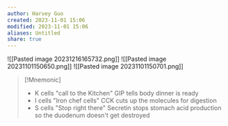 ```yaml
---
author: Harvey Guo
created: 2023-11-01 15:06
modified: 2023-11-01 15:06
aliases: Untitled
share: true
---
```

![[Pasted image 20231216165732.png]]
![[Pasted image 20231101150650.png]]
![[Pasted image 20231101150701.png]]
>[!Mnemonic] 
>- K cells "call to the Kitchen" GIP tells body dinner is ready
>- I cells "Iron chef cells" CCK cuts up the molecules for digestion
>- S cells "Stop right there" Secretin stops stomach acid production so the duodenum doesn't get destroyed